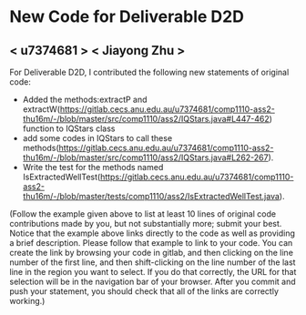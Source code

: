 # New Code for Deliverable D2D

## < u7374681 > < Jiayong Zhu >

For Deliverable D2D, I contributed the following new statements of original code:

- Added the methods:extractP and extractW(https://gitlab.cecs.anu.edu.au/u7374681/comp1110-ass2-thu16m/-/blob/master/src/comp1110/ass2/IQStars.java#L447-462) function to IQStars class
- add some codes in IQStars to call these methods(https://gitlab.cecs.anu.edu.au/u7374681/comp1110-ass2-thu16m/-/blob/master/src/comp1110/ass2/IQStars.java#L262-267).
- Write the test for the methods named IsExtractedWellTest(https://gitlab.cecs.anu.edu.au/u7374681/comp1110-ass2-thu16m/-/blob/master/tests/comp1110/ass2/IsExtractedWellTest.java).

(Follow the example given above to list at least 10 lines of original  code contributions made by you, but not substantially more; submit your best. Notice that the example above links directly to the code as well as providing a brief description.   Please follow that example to link to your code.  You can create the link by browsing your code in gitlab, and then clicking on the line number of the first line, and then shift-clicking on the line number of the last line in the region you want to select.  If you do that correctly, the URL for that selection will be in the navigation bar of your browser.  After you commit and push your statement, you should check that all of the links are correctly working.)
